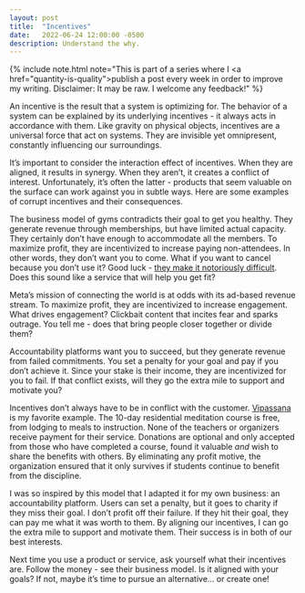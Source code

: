```yaml
---
layout: post
title:  "Incentives"
date:   2022-06-24 12:00:00 -0500
description: Understand the why.
---
```

{% include note.html note="This is part of a series where I <a href=\"quantity-is-quality\">publish a post every week in order to improve my writing</a>. Disclaimer: It may be raw. I welcome any feedback!" %}

An incentive is the result that a system is optimizing for. The behavior of a system can be explained by its underlying incentives - it always acts in accordance with them. Like gravity on physical objects, incentives are a universal force that act on systems. They are invisible yet omnipresent, constantly influencing our surroundings.

It’s important to consider the interaction effect of incentives. When they are aligned, it results in synergy. When they aren’t, it creates a conflict of interest. Unfortunately, it’s often the latter - products that seem valuable on the surface can work against you in subtle ways. Here are some examples of corrupt incentives and their consequences.

The business model of gyms contradicts their goal to get you healthy. They generate revenue through memberships, but have limited actual capacity. They certainly don’t have enough to accommodate all the members. To maximize profit, they are incentivized to increase paying non-attendees. In other words, they don’t want you to come. What if you want to cancel because you don’t use it? Good luck - [they make it notoriously difficult](https://www.youtube.com/watch?v=oh8PFs0LTKc). Does this sound like a service that will help you get fit?

Meta’s mission of connecting the world is at odds with its ad-based revenue stream. To maximize profit, they are incentivized to increase engagement. What drives engagement? Clickbait content that incites fear and sparks outrage. You tell me - does that bring people closer together or divide them?

Accountability platforms want you to succeed, but they generate revenue from failed commitments. You set a penalty for your goal and pay if you don’t achieve it. Since your stake is their income, they are incentivized for you to fail. If that conflict exists, will they go the extra mile to support and motivate you?

Incentives don’t always have to be in conflict with the customer. [Vipassana]({{site.url}}/vipassana) is my favorite example. The 10-day residential meditation course is free, from lodging to meals to instruction. None of the teachers or organizers receive payment for their service. Donations are optional and only accepted from those who have completed a course, found it valuable *and* wish to share the benefits with others. By eliminating any profit motive, the organization ensured that it only survives if students continue to benefit from the discipline.

I was so inspired by this model that I adapted it for my own business: an accountability platform. Users can set a penalty, but it goes to charity if they miss their goal. I don’t profit off their failure. If they hit their goal, they can pay me what it was worth to them. By aligning our incentives, I can go the extra mile to support and motivate them. Their success is in both of our best interests.

Next time you use a product or service, ask yourself what their incentives are. Follow the money - see their business model. Is it aligned with your goals? If not, maybe it’s time to pursue an alternative… or create one!
